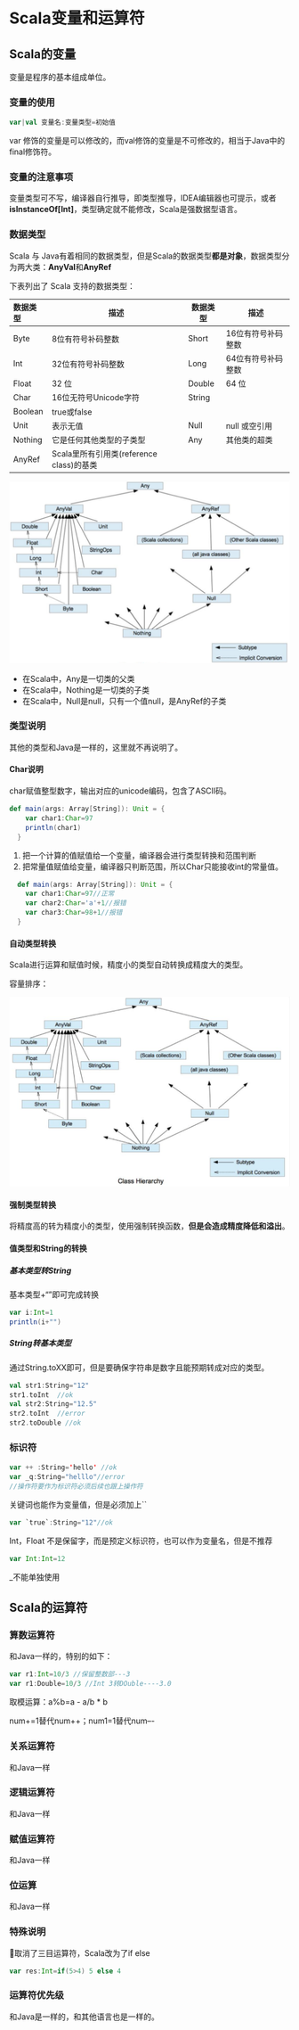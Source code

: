 # Scala变量和运算符

## Scala的变量

变量是程序的基本组成单位。

### 变量的使用

```scala
var|val 变量名:变量类型=初始值
```

var 修饰的变量是可以修改的，而val修饰的变量是不可修改的，相当于Java中的final修饰符。

### 变量的注意事项

变量类型可不写，编译器自行推导，即类型推导，IDEA编辑器也可提示，或者**isInstanceOf[Int]**，类型确定就不能修改，Scala是强数据型语言。

### 数据类型

Scala 与 Java有着相同的数据类型，但是Scala的数据类型**都是对象**，数据类型分为两大类：**AnyVal**和**AnyRef**

下表列出了 Scala 支持的数据类型：

| **数据类型** | **描述**                                 | 数据类型 | 描述               |
| :----------- | ---------------------------------------- | -------- | ------------------ |
| Byte         | 8位有符号补码整数                        | Short    | 16位有符号补码整数 |
| Int          | 32位有符号补码整数                       | Long     | 64位有符号补码整数 |
| Float        | 32 位                                    | Double   | 64 位              |
| Char         | 16位无符号Unicode字符                    | String   |                    |
| Boolean      | true或false                              |          |                    |
| Unit         | 表示无值                                 | Null     | null 或空引用      |
| Nothing      | 它是任何其他类型的子类型                 | Any      | 其他类的超类       |
| AnyRef       | Scala里所有引用类(reference class)的基类 |          |                    |

![数据类型](assets/20190402192632.png)

- 在Scala中，Any是一切类的父类
- 在Scala中，Nothing是一切类的子类
- 在Scala中，Null是null，只有一个值null，是AnyRef的子类

### 类型说明

其他的类型和Java是一样的，这里就不再说明了。

#### Char说明

char赋值整型数字，输出对应的unicode编码，包含了ASCII码。

```scala
def main(args: Array[String]): Unit = {
    var char1:Char=97
    println(char1)
  }
```

1. 把一个计算的值赋值给一个变量，编译器会进行类型转换和范围判断
2. 把常量值赋值给变量，编译器只判断范围，所以Char只能接收int的常量值。

```scala
  def main(args: Array[String]): Unit = {
    var char1:Char=97//正常
    var char2:Char='a'+1//报错
    var char3:Char=98+1//报错
  }
```

#### 自动类型转换

Scala进行运算和赋值时候，精度小的类型自动转换成精度大的类型。

容量排序：

![](assets/20190320192444.png)

#### 强制类型转换

将精度高的转为精度小的类型，使用强制转换函数，**但是会造成精度降低和溢出**。

#### 值类型和String的转换

##### 基本类型转String

基本类型+“”即可完成转换

```scala
var i:Int=1
println(i+"")
```

##### String转基本类型

通过String.toXX即可，但是要确保字符串是数字且能预期转成对应的类型。

```scala
val str1:String="12"
str1.toInt  //ok
val str2:String="12.5"
str2.toInt  //error
str2.toDouble //ok
```

### 标识符

```scala
var ++ :String='hello' //ok
var _q:String="helllo"//error 
//操作符要作为标识符必须后续也跟上操作符
```

关键词也能作为变量值，但是必须加上``

```scala
var `true`:String="12"//ok
```

Int，Float 不是保留字，而是预定义标识符，也可以作为变量名，但是不推荐

```scala
var Int:Int=12
```

_不能单独使用

## Scala的运算符

### 算数运算符

和Java一样的，特别的如下：

```scala
var r1:Int=10/3 //保留整数部---3
var r1:Double=10/3 //Int 3转DOuble----3.0
```

取模运算：a%b=a - a/b * b

num+=1替代num++；num1=1替代num–-

### 关系运算符

和Java一样

### 逻辑运算符

和Java一样

### 赋值运算符

和Java一样

### 位运算

和Java一样

### 特殊说明

📍取消了三目运算符，Scala改为了if else

```scala
var res:Int=if(5>4) 5 else 4
```

### 运算符优先级

和Java是一样的，和其他语言也是一样的。